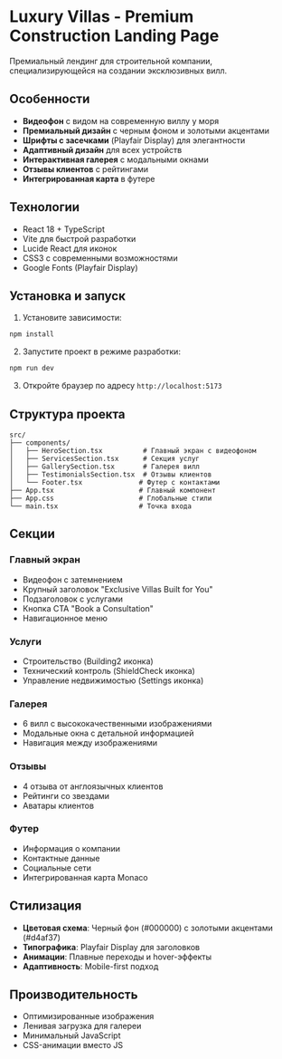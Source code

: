 # Luxury Villas - Premium Construction Landing Page

Премиальный лендинг для строительной компании, специализирующейся на создании эксклюзивных вилл.

## Особенности

- **Видеофон** с видом на современную виллу у моря
- **Премиальный дизайн** с черным фоном и золотыми акцентами
- **Шрифты с засечками** (Playfair Display) для элегантности
- **Адаптивный дизайн** для всех устройств
- **Интерактивная галерея** с модальными окнами
- **Отзывы клиентов** с рейтингами
- **Интегрированная карта** в футере

## Технологии

- React 18 + TypeScript
- Vite для быстрой разработки
- Lucide React для иконок
- CSS3 с современными возможностями
- Google Fonts (Playfair Display)

## Установка и запуск

1. Установите зависимости:
```bash
npm install
```

2. Запустите проект в режиме разработки:
```bash
npm run dev
```

3. Откройте браузер по адресу `http://localhost:5173`

## Структура проекта

```
src/
├── components/
│   ├── HeroSection.tsx          # Главный экран с видеофоном
│   ├── ServicesSection.tsx      # Секция услуг
│   ├── GallerySection.tsx       # Галерея вилл
│   ├── TestimonialsSection.tsx  # Отзывы клиентов
│   └── Footer.tsx              # Футер с контактами
├── App.tsx                     # Главный компонент
├── App.css                     # Глобальные стили
└── main.tsx                    # Точка входа
```

## Секции

### Главный экран
- Видеофон с затемнением
- Крупный заголовок "Exclusive Villas Built for You"
- Подзаголовок с услугами
- Кнопка CTA "Book a Consultation"
- Навигационное меню

### Услуги
- Строительство (Building2 иконка)
- Технический контроль (ShieldCheck иконка)
- Управление недвижимостью (Settings иконка)

### Галерея
- 6 вилл с высококачественными изображениями
- Модальные окна с детальной информацией
- Навигация между изображениями

### Отзывы
- 4 отзыва от англоязычных клиентов
- Рейтинги со звездами
- Аватары клиентов

### Футер
- Информация о компании
- Контактные данные
- Социальные сети
- Интегрированная карта Monaco

## Стилизация

- **Цветовая схема**: Черный фон (#000000) с золотыми акцентами (#d4af37)
- **Типографика**: Playfair Display для заголовков
- **Анимации**: Плавные переходы и hover-эффекты
- **Адаптивность**: Mobile-first подход

## Производительность

- Оптимизированные изображения
- Ленивая загрузка для галереи
- Минимальный JavaScript
- CSS-анимации вместо JS

